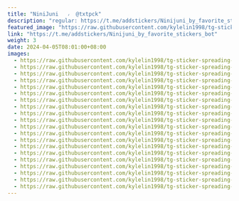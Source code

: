 ```yaml
---
title: "NiniJuni   ៸‌  @txtpck"
description: "regular: https://t.me/addstickers/Ninijuni_by_favorite_stickers_bot"
featured_image: "https://raw.githubusercontent.com/kylelin1998/tg-sticker-spreading-worldwide-images/main/img/c4ed924c-d640-491d-99e6-d6ad18eae695.jpg"
link: "https://t.me/addstickers/Ninijuni_by_favorite_stickers_bot"
weight: 3
date: 2024-04-05T08:01:00+08:00
images:
  - https://raw.githubusercontent.com/kylelin1998/tg-sticker-spreading-worldwide-images/main/img/c4ed924c-d640-491d-99e6-d6ad18eae695.jpg
  - https://raw.githubusercontent.com/kylelin1998/tg-sticker-spreading-worldwide-images/main/img/7d191491-b5d4-41d5-bb55-df7d2af8541e.jpg
  - https://raw.githubusercontent.com/kylelin1998/tg-sticker-spreading-worldwide-images/main/img/55090f29-18c9-42d3-bd5e-8dadde42163f.jpg
  - https://raw.githubusercontent.com/kylelin1998/tg-sticker-spreading-worldwide-images/main/img/879ed2a6-24eb-492f-b483-d20632002de9.jpg
  - https://raw.githubusercontent.com/kylelin1998/tg-sticker-spreading-worldwide-images/main/img/c3f201ba-e7a7-40d7-aa75-d55f59c84fc9.jpg
  - https://raw.githubusercontent.com/kylelin1998/tg-sticker-spreading-worldwide-images/main/img/a3039a17-2cdf-40f9-ae1e-19e87c8e4430.jpg
  - https://raw.githubusercontent.com/kylelin1998/tg-sticker-spreading-worldwide-images/main/img/e1aae172-b9d5-48a3-aefc-0affa66edea2.jpg
  - https://raw.githubusercontent.com/kylelin1998/tg-sticker-spreading-worldwide-images/main/img/d08e427d-3c68-44d1-9058-48fe127c58ed.jpg
  - https://raw.githubusercontent.com/kylelin1998/tg-sticker-spreading-worldwide-images/main/img/9e8d4eea-3085-4cd6-b6ed-971aa375f9cc.jpg
  - https://raw.githubusercontent.com/kylelin1998/tg-sticker-spreading-worldwide-images/main/img/ac135b99-f0a6-47cd-a9b5-6ad1cd85697e.jpg
  - https://raw.githubusercontent.com/kylelin1998/tg-sticker-spreading-worldwide-images/main/img/f0619a92-fc54-4980-b090-e00744ac2703.jpg
  - https://raw.githubusercontent.com/kylelin1998/tg-sticker-spreading-worldwide-images/main/img/664134ea-5155-4fe4-9b50-8f22c064f986.jpg
  - https://raw.githubusercontent.com/kylelin1998/tg-sticker-spreading-worldwide-images/main/img/88f441f7-65b8-4e1d-b0c4-291edd2db891.jpg
  - https://raw.githubusercontent.com/kylelin1998/tg-sticker-spreading-worldwide-images/main/img/717205d5-7a38-4cef-a957-ee322c95dcd3.jpg
  - https://raw.githubusercontent.com/kylelin1998/tg-sticker-spreading-worldwide-images/main/img/3ea9a77d-0050-41a4-ac0a-49b42ff74c04.jpg
  - https://raw.githubusercontent.com/kylelin1998/tg-sticker-spreading-worldwide-images/main/img/6a1141e8-0013-464f-834f-f44eae711736.jpg
  - https://raw.githubusercontent.com/kylelin1998/tg-sticker-spreading-worldwide-images/main/img/f7400985-fe92-48c6-a953-da6e26229e61.jpg
  - https://raw.githubusercontent.com/kylelin1998/tg-sticker-spreading-worldwide-images/main/img/a5b08ac3-72aa-4b9e-a23c-b6d5dc687aa5.jpg
  - https://raw.githubusercontent.com/kylelin1998/tg-sticker-spreading-worldwide-images/main/img/3cd5bab2-3f6e-44fd-bf8c-de340e9cc20f.jpg
  - https://raw.githubusercontent.com/kylelin1998/tg-sticker-spreading-worldwide-images/main/img/74ad9969-acbb-47f2-9044-6d9e8d47c7ea.jpg
---
```

